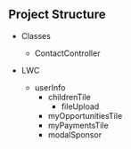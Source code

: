 ## Project Structure

- Classes
   - ContactController

- LWC
  - userInfo
    - childrenTile
        - fileUpload
    - myOpportunitiesTile
    - myPaymentsTile
    - modalSponsor
